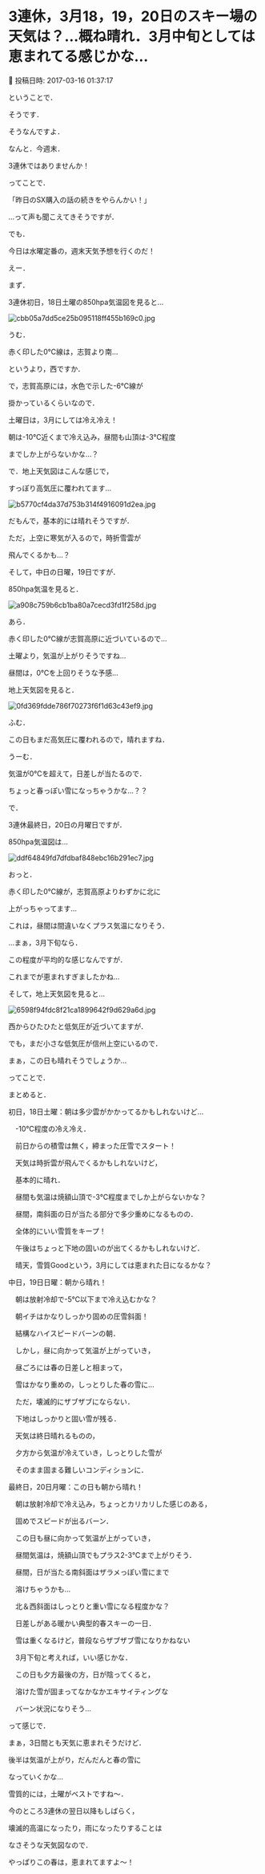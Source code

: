 # 3連休，3月18，19，20日のスキー場の天気は？…概ね晴れ．3月中旬としては恵まれてる感じかな…

📅 投稿日時: 2017-03-16 01:37:17

ということで．


そうです．


そうなんですよ．


なんと．今週末．


3連休ではありませんか！





ってことで．


「昨日のSX購入の話の続きをやらんかい！」


…って声も聞こえてきそうですが．


でも．


今日は水曜定番の，週末天気予想を行くのだ！





えー．


まず．


3連休初日，18日土曜の850hpa気温図を見ると…




![cbb05a7dd5ce25b095118ff455b169c0.jpg](images/cbb05a7dd5ce25b095118ff455b169c0.jpg)




うむ．


赤く印した0℃線は，志賀より南…


というより，西ですか．


で，志賀高原には，水色で示した-6℃線が


掛かっているくらいなので．


土曜日は，3月にしては冷え冷え！


朝は-10℃近くまで冷え込み，昼間も山頂は-3℃程度


までしか上がらないかな…？





で．地上天気図はこんな感じで，


すっぽり高気圧に覆われてます…




![b5770cf4da37d753b314f4916091d2ea.jpg](images/b5770cf4da37d753b314f4916091d2ea.jpg)




だもんで，基本的には晴れそうですが．


ただ，上空に寒気が入るので，時折雪雲が


飛んでくるかも…？





そして，中日の日曜，19日ですが．


850hpa気温を見ると．




![a908c759b6cb1ba80a7cecd3fd1f258d.jpg](images/a908c759b6cb1ba80a7cecd3fd1f258d.jpg)




あら．


赤く印した0℃線が志賀高原に近づいているので…


土曜より，気温が上がりそうですね…


昼間は，0℃を上回りそうな予感…





地上天気図を見ると．




![0fd369fdde786f70273f6f1d63c43ef9.jpg](images/0fd369fdde786f70273f6f1d63c43ef9.jpg)




ふむ．


この日もまだ高気圧に覆われるので，晴れますね．


うーむ．


気温が0℃を超えて，日差しが当たるので．


ちょっと春っぽい雪になっちゃうかな…？？





で．


3連休最終日，20日の月曜日ですが．


850hpa気温図は…




![ddf64849fd7dfdbaf848ebc16b291ec7.jpg](images/ddf64849fd7dfdbaf848ebc16b291ec7.jpg)




おっと．


赤く印した0℃線が，志賀高原よりわずかに北に


上がっちゃってます…


これは，昼間は間違いなくプラス気温になりそう．


…まぁ，3月下旬なら．


この程度が平均的な感じなんですが．


これまでが恵まれすぎましたかね…





そして，地上天気図を見ると…




![6598f94fdc8f21ca1899642f9d629a6d.jpg](images/6598f94fdc8f21ca1899642f9d629a6d.jpg)




西からひたひたと低気圧が近づいてますが．


でも，まだ小さな低気圧が信州上空にいるので．


まぁ，この日も晴れそうでしょうか…





ってことで．


まとめると．





初日，18日土曜：朝は多少雲がかかってるかもしれないけど…


　-10℃程度の冷え冷え．


　前日からの積雪は無く，締まった圧雪でスタート！


　天気は時折雲が飛んでくるかもしれないけど，


　基本的に晴れ．


　昼間も気温は焼額山頂で-3℃程度までしか上がらないかな？


　昼間，南斜面の日が当たる部分で多少重めになるものの．


　全体的にいい雪質をキープ！


　午後はちょっと下地の固いのが出てくるかもしれないけど．


　晴天，雪質Goodという，3月にしては恵まれた日になるかな？





中日，19日日曜：朝から晴れ！


　朝は放射冷却で-5℃以下まで冷え込むかな？


　朝イチはかなりしっかり固めの圧雪斜面！


　結構なハイスピードバーンの朝．


　しかし，昼に向かって気温が上がっていき，


　昼ごろには春の日差しと相まって，


　雪はかなり重めの，しっとりした春の雪に…


　ただ，壊滅的にザブザブにならない．


　下地はしっかりと固い雪が残る．


　天気は終日晴れるものの，


　夕方から気温が冷えていき，しっとりした雪が


　そのまま固まる難しいコンディションに．





最終日，20日月曜：この日も朝から晴れ！


　朝は放射冷却で冷え込み，ちょっとカリカリした感じのある，


　固めでスピードが出るバーン．　


　この日も昼に向かって気温が上がっていき，


　昼間気温は，焼額山頂でもプラス2-3℃まで上がりそう．


　昼間，日が当たる南斜面はザラメっぽい雪にまで


　溶けちゃうかも…


　北＆西斜面はしっとりと重い雪になる程度かな？


　日差しがある暖かい典型的春スキーの一日．


　雪は重くなるけど，普段ならザブザブ雪になりかねない


　3月下旬と考えれば，いい感じかな．


　この日も夕方最後の方，日が陰ってくると，


　溶けた雪が固まってなかなかエキサイティングな


　バーン状況になりそう…





って感じで．


まぁ，3日間とも天気に恵まれそうだけど．


後半は気温が上がり，だんだんと春の雪に


なっていくかな…


雪質的には，土曜がベストですね～．





今のところ3連休の翌日以降もしばらく，


壊滅的高温になったり，雨になったりすることは


なさそうな天気図なので．


やっぱりこの春は，恵まれてますよ～！
